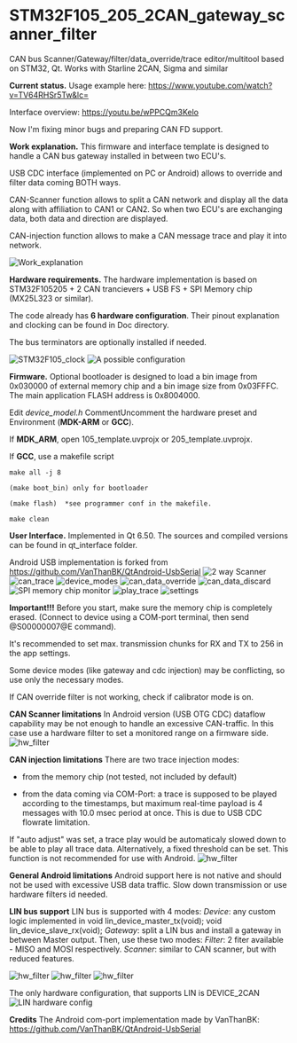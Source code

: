 # STM32F105_205_2CAN_gateway_scanner_filter
CAN bus Scanner/Gateway/filter/data_override/trace editor/multitool based on STM32, Qt. Works with Starline 2CAN, Sigma and similar

**Current status.**
Usage example here:
https://www.youtube.com/watch?v=TV64RHSr5Tw&lc=

Interface overview:
https://youtu.be/wPPCQm3Kelo

Now I'm fixing minor bugs and preparing CAN FD support.


**Work explanation.**
This firmware and interface template is designed to handle a CAN bus gateway installed in between two ECU's.

USB CDC interface (implemented on PC or Android) allows to override and filter data coming BOTH ways.

CAN-Scanner function allows to split a CAN network and display all the data along with affiliation to CAN1 or CAN2. So when two ECU's are exchanging data, both data and direction are displayed.

CAN-injection function allows to make a CAN message trace and play it into network.

![Work_explanation](Docs/Work_explanation.png)

**Hardware requirements.**
The hardware implementation is based on STM32F105205 + 2 CAN trancievers + USB FS + SPI Memory chip (MX25L323 or similar).

The code already has **6 hardware configuration**. Their pinout explanation and clocking can be found in Doc directory.

The bus terminators are optionally installed if needed.

![STM32F105_clock](Docs/Clock_Presets/105_schema.jpg)
![A possible configuration](Docs/Hardware_Presets/DEVICE_2CAN_TJA1042.png)

**Firmware.**
Optional bootloader is designed to load a bin image from 0x030000 of external memory chip and a bin image size from 0x03FFFC. The main application FLASH address is 0x8004000.

Edit *device_model.h* CommentUncomment  the hardware preset and Environment (**MDK-ARM** or **GCC**).

If **MDK_ARM**, open 105_template.uvprojx or 205_template.uvprojx.

If **GCC**, use a makefile script
```
make all -j 8

(make boot_bin) only for bootloader

(make flash)  *see programmer conf in the makefile.

make clean
```

**User Interface.**
Implemented in Qt 6.50. The sources and compiled versions can be found in qt_interface folder.

Android USB implementation is forked from https://github.com/VanThanBK/QtAndroid-UsbSerial
![2 way Scanner](Docs/can_monitor.png)
![can_trace](Docs/can_trace.png)
![device_modes](Docs/device_modes.png)
![can_data_override](Docs/can_data_override.png)
![can_data_discard](Docs/can_data_discard.png)
![SPI memory chip monitor](Docs/memory_monitor.png)
![play_trace](Docs/play_trace.png)
![settings](Docs/settings.png)

**Important!!!**
Before you start, make sure the memory chip is completely erased. (Connect to device using a COM-port terminal, then send @S00000007@E command).

It's recommended to set max. transmission chunks for RX and TX to 256 in the app settings.

Some device modes (like gateway and cdc injection) may be conflicting, so use only the necessary modes.

If CAN override filter is not working, check if calibrator mode is on. 

**CAN Scanner limitations**
In Android version (USB OTG CDC) dataflow capability may be not enough to handle an excessive CAN-traffic. In this case use a hardware filter to set a monitored range on a firmware side.
![hw_filter](Docs/hw_filter.png)

**CAN injection limitations**
There are two trace injection modes: 
- from the memory chip (not tested, not included by default)

- from the data coming via COM-Port:
a trace is supposed to be played according to the timestamps, but maximum real-time payload is 4 messages with 10.0 msec period at once. This is due to USB CDC flowrate limitation.

If "auto adjust" was set, a trace play would be automaticaly slowed down to be able to play all trace data.
Alternatively, a fixed threshold can be set.
This function is not recommended for use with Android.
![hw_filter](Docs/inj_threshold.png)

**General Android limitations**
Android support here is not native and should not be used with excessive USB data traffic. Slow down transmission or use hardware filters id needed.



**LIN bus support**
LIN bus is supported with 4 modes:
*Device*: any custom logic implemented in void lin_device_master_tx(void); void lin_device_slave_rx(void);
*Gateway*: split a LIN bus and install a gateway in between Master output. 
Then, use these two modes:
*Filter*: 2 fiter available - MISO and MOSI respectively.
*Scanner*: similar to CAN scanner, but with reduced features.

![hw_filter](Docs/LIN_monitor.png)
![hw_filter](Docs/LIN_trace.png)
![hw_filter](Docs/LIN_settings.png)

The only hardware configuration, that supports LIN is DEVICE_2CAN
![LIN hardware config](Docs/Hardware_Presets/DEVICE_2CAN.png)


**Credits**
The Android com-port implementation made by VanThanBK: https://github.com/VanThanBK/QtAndroid-UsbSerial


